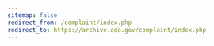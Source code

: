 ```yaml
---
sitemap: false 
redirect_from: /complaint/index.php 
redirect_to: https://archive.ada.gov/complaint/index.php 
---
```

